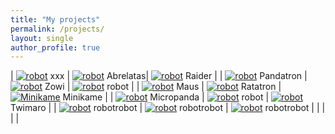 ```yaml
---
title: "My projects"
permalink: /projects/
layout: single
author_profile: true
---
```


<style>
td, th {
   border: none!important;
}
</style>

| [![robot](/assets/images/empty.jpg 'robot')](/projects) xxx | [![robot](/assets/images/empty.jpg 'robot')](/projects) Abrelatas| [![robot](/assets/images/raider-square.jpg 'Raider')](/projects) Raider |
| [![robot](/assets/images/pandatron-square.jpg 'Pandatron')](/robots/pandatron) Pandatron | [![robot](/assets/images/zowi-square.jpg 'robot')](/robots/zowi) Zowi | [![robot](/assets/images/empty.jpg 'robot')](/projects) robot |
| [![robot](/assets/images/maus-square.jpg 'Maus')](/robots/maus) Maus | [![robot](/assets/images/empty.jpg 'robot')](/projects) Ratatron | [![Minikame](/assets/images/minikame-low.jpg 'Minikame')](/robots/minikame/) Minikame  |
| [![robot](/assets/images/empty.jpg 'robot')](/projects) Micropanda | [![robot](/assets/images/empty.jpg 'robot')](/projects) robot | [![robot](/assets/images/twimaro-square.jpg 'robot')](/robots/twimaro) Twimaro |
| [![robot](/assets/images/empty.jpg 'robot')](/projects) robotrobot | [![robot](/assets/images/empty.jpg 'robot')](/projects) robotrobot | [![robot](/assets/images/empty.jpg 'robot')](/projects) robotrobot |
| []() | []() | []() | 